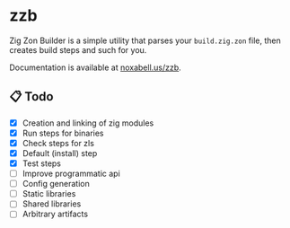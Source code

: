 # zzb

Zig Zon Builder is a simple utility that parses your `build.zig.zon` file, then
creates build steps and such for you.

Documentation is available at [noxabell.us/zzb](https://noxabell.us/zzb).

## 📋 Todo
- [x] Creation and linking of zig modules
- [x] Run steps for binaries
- [x] Check steps for zls
- [x] Default (install) step
- [x] Test steps
- [ ] Improve programmatic api
- [ ] Config generation
- [ ] Static libraries
- [ ] Shared libraries
- [ ] Arbitrary artifacts
